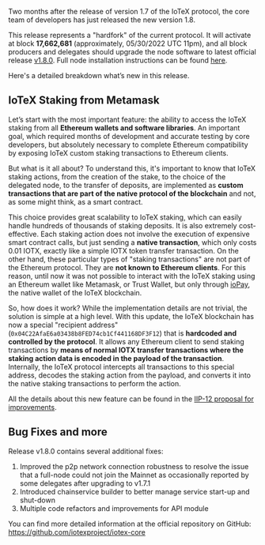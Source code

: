 Two months after the release of version 1.7 of the IoTeX protocol, the core team of developers has just released the new version 1.8. 

This release represents a "hardfork" of the current protocol. It will activate at block **17,662,681** (approximately, 05/30/2022 UTC 11pm), and all block producers and delegates should upgrade the node software to latest official release [v1.8.0](https://github.com/iotexproject/iotex-bootstrap/releases/tag/v1.8.0). Full node installation instructions can be found [here](https://delegates.iotex.io/get-started/node-configuration/install-the-node-software).

Here's a detailed breakdown what’s new in this release.

## IoTeX Staking from Metamask

Let’s start with the most important feature: the ability to access the IoTeX staking from all **Ethereum wallets and software libraries**. An important goal, which required months of development and accurate testing by core developers, but absolutely necessary to complete Ethereum compatibility by exposing IoTeX custom staking transactions to Ethereum clients.

But what is it all about? To understand this, it's important to know that IoTeX staking actions, from the creation of the stake, to the choice of the delegated node, to the transfer of deposits, are implemented as **custom transactions that are part of the native protocol of the blockchain** and not, as some might think, as a smart contract.  

This choice provides great scalability to IoTeX staking, which can easily handle hundreds of thousands of staking deposits. It is also extremely cost-effective. Each staking action does not involve the execution of expensive smart contract calls, but just sending a **native transaction**, which only costs 0.01 IOTX, exactly like a simple IOTX token transfer transaction. On the other hand, these particular types of "staking transactions" are not part of the Ethereum protocol. They are **not known to Ethereum clients**. For this reason, until now it was not possible to interact with the IoTeX staking using an Ethereum wallet like Metamask, or Trust Wallet, but only through [ioPay](https://iopay.me/), the native wallet of the IoTeX blockchain.

So, how does it work? While the implementation details are not trivial, the solution is simple at a high level. With this update, the IoTeX blockchain has now a special "recipient address" (`0x04C22AfaE6a03438b8FED74cb1Cf441168DF3F12`) that is **hardcoded and controlled by the protocol**. It allows any Ethereum client to send staking transactions by **means of normal IOTX transfer transactions where the staking action data is encoded in the payload of the transaction**. Internally, the IoTeX protocol intercepts all transactions to this special address, decodes the staking action from the payload, and converts it into the native staking transactions to perform the action.

All the details about this new feature can be found in the [IIP-12 proposal for improvements](https://github.com/iotexproject/iips/blob/master/iip-12.md).


## Bug Fixes and more

Release v1.8.0 contains several additional fixes:

1. Improved the p2p network connection robustness to resolve the issue that a full-node could not join the Mainnet as occasionally reported by some delegates after upgrading to v1.7.1
2. Introduced chainservice builder to better manage service start-up and shut-down
3. Multiple code refactors and improvements for API module

You can find more detailed information at the official repository on GitHub: https://github.com/iotexproject/iotex-core

